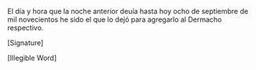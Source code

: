 El día y hora que la noche anterior deuía hasta hoy ocho de septiembre de mil novecientos he sido el que lo dejó para agregarlo al Dermacho respectivo.

[Signature]

[Illegible Word]